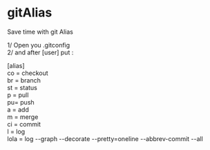 # gitAlias
Save time with git Alias

1/ Open you .gitconfig  
2/ and after [user] put :  
  
[alias]  
	co = checkout  
	br = branch  
	st = status  
	p = pull  
	pu= push  
	a = add  
	m = merge	
	ci = commit  
	l = log  
	lola = log --graph --decorate --pretty=oneline --abbrev-commit --all  
	